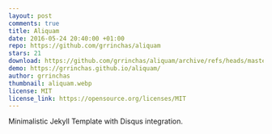 ```yaml
---
layout: post
comments: true
title: Aliquam
date: 2016-05-24 20:40:00 +01:00
repo: https://github.com/grrinchas/aliquam
stars: 21
download: https://github.com/grrinchas/aliquam/archive/refs/heads/master.zip
demo: https://grrinchas.github.io/aliquam/
author: grrinchas
thumbnail: aliquam.webp
license: MIT
license_link: https://opensource.org/licenses/MIT
---
```


Minimalistic Jekyll Template with Disqus integration.
